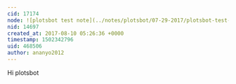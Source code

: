 ```yaml
---
cid: 17174
node: ![plotsbot test note](../notes/plotsbot/07-29-2017/plotsbot-test-note)
nid: 14697
created_at: 2017-08-10 05:26:36 +0000
timestamp: 1502342796
uid: 468506
author: ananyo2012
---
```


Hi plotsbot